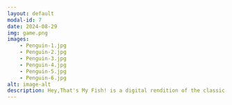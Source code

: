 ```yaml
---
layout: default
modal-id: 7
date: 2024-08-29
img: game.png
images:
    - Penguin-1.jpg
    - Penguin-2.jpg
    - Penguin-3.jpg
    - Penguin-4.jpg
    - Penguin-5.jpg
    - Penguin-6.jpg
alt: image-alt
description: Hey,That's My Fish! is a digital rendition of the classic board game "Hey, That's My Fish" using Unity and Proton Services, which I developed for a home assignment.
---
```

